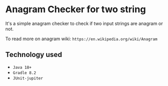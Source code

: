 # Anagram Checker for two string

It's a simple anagram checker to check if two input strings are anagram or not.

To read more on anagram wiki: `https://en.wikipedia.org/wiki/Anagram`


## Technology used

- `Java 18+`
- `Gradle 8.2`
- `JUnit-jupiter`
